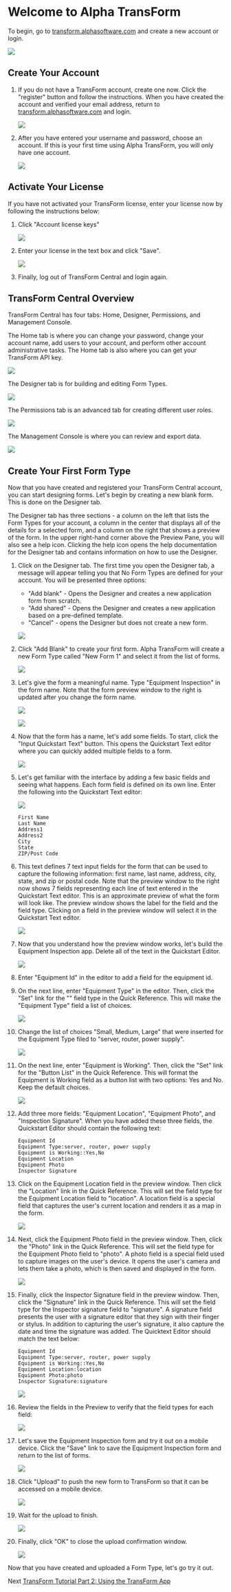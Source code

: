 # Welcome to Alpha TransForm

To begin, go to [transform.alphasoftware.com](https://transform.alphasoftware.com) and create a new account or login.

![](../images/transform1.png)

## Create Your Account

1. If you do not have a TransForm account, create one now. Click the "register" button and follow the instructions. When you have created the account and verified your email address, return to [transform.alphasoftware.com](transform.alphasoftware.com) and login.

    ![](../images/transform2.png)

2. After you have entered your username and password, choose an account. If this is your first time using Alpha TransForm, you will only have one account.

    ![](../images/transform3.png)

## Activate Your License

If you have not activated your TransForm license, enter your license now by following the instructions below:

1. Click "Account license keys"

    ![](../images/license2.png)

2. Enter your license in the text box and click "Save".

    ![](../images/license1.png)

3. Finally, log out of TransForm Central and login again.

## TransForm Central Overview

TransForm Central has four tabs: Home, Designer, Permissions, and Management Console.

The Home tab is where you can change your password, change your account name, add users to your account, and perform other account administrative tasks. The Home tab is also where you can get your TransForm API key.

![](../images/transform4.png)

The Designer tab is for building and editing Form Types.

![](../images/transform6.png)

The Permissions tab is an advanced tab for creating different user roles.

![](../images/permissions1.png)

The Management Console is where you can review and export data.

![](../images/manage1.png)

## Create Your First Form Type

Now that you have created and registered your TransForm Central account, you can start designing forms. Let's begin by creating a new blank form. This is done on the Designer tab.

The Designer tab has three sections - a column on the left that lists the Form Types for your account, a column in the center that displays all of the details for a selected form, and a column on the right that shows a preview of the form. In the upper right-hand corner above the Preview Pane, you will also see a help icon. Clicking the help icon opens the help documentation for the Designer tab and contains information on how to use the Designer.

1. Click on the Designer tab. The first time you open the Designer tab, a message will appear telling you that No Form Types are defined for your account. You will be presented three options:

    - "Add blank" - Opens the Designer and creates a new application form from scratch.
    - "Add shared" - Opens the Designer and creates a new application based on a pre-defined template.
    - "Cancel" - opens the Designer but does not create a new form.

    ![](../images/transform5.png)

2. Click "Add Blank" to create your first form. Alpha TransForm will create a new Form Type called "New Form 1" and select it from the list of forms.

    ![](../images/transform6.png)

3. Let's give the form a meaningful name. Type "Equipment Inspection" in the form name. Note that the form preview window to the right is updated after you change the form name.

    ![](../images/transform7.png)

    ![](../images/transform8.png)

4. Now that the form has a name, let's add some fields. To start, click the "Input Quickstart Text" button. This opens the Quickstart Text editor where you can quickly added multiple fields to a form.

    ![](../images/tranform10.png)

5. Let's get familiar with the interface by adding a few basic fields and seeing what happens. Each form field is defined on its own line. Enter the following into the Quickstart Text editor:

    ![](../images/quickstart1.png)

    ```
    First Name
    Last Name
    Address1
    Address2
    City
    State
    ZIP/Post Code
    ```

6. This text defines 7 text input fields for the form that can be used to capture the following information: first name, last name, address, city, state, and zip or postal code. Note that the preview window to the right now shows 7 fields representing each line of text entered in the Quickstart Text editor. This is an approximate preview of what the form will look like. The preview window shows the label for the field and the field type. Clicking on a field in the preview window will select it in the Quickstart Text editor.

    ![](../images/quickstart2.png)

7. Now that you understand how the preview window works, let's build the Equipment Inspection app. Delete all of the text in the Quickstart Editor.

    ![](../images/quickstart1.png)

8. Enter "Equipment Id" in the editor to add a field for the equipment id.

9. On the next line, enter "Equipment Type" in the editor. Then, click the "Set" link for the "" field type in the Quick Reference. This will make the "Equipment Type" field a list of choices.

    ![](../images/quickstart3.png)

10. Change the list of choices "Small, Medium, Large" that were inserted for the Equipment Type filed to "server, router, power supply".

    ![](../images/quickstart4.png)

11. On the next line, enter "Equipment is Working". Then, click the "Set" link for the "Button List" in the Quick Reference. This will format the Equipment is Working field as a button list with two options: Yes and No. Keep the default choices.

    ![](../images/quickstart5.png)

12. Add three more fields: "Equipment Location", "Equipment Photo", and "Inspection Signature". When you have added these three fields, the Quickstart Editor should contain the following text:

    ```
    Equipment Id
    Equipment Type:server, router, power supply
    Equipment is Working::Yes,No
    Equipment Location
    Equipment Photo
    Inspector Signature
    ```

13. Click on the Equipment Location field in the preview window. Then click the "Location" link in the Quick Reference. This will set the field type for the Equipment Location field to "location". A location field is a special field that captures the user's current location and renders it as a map in the form.

    ![](../images/quickstart6.png)

14. Next, click the Equipment Photo field in the preview window. Then, click the "Photo" link in the Quick Reference. This will set the field type for the Equipment Photo field to "photo". A photo field is a special field used to capture images on the user's device. It opens the user's camera and lets them take a photo, which is then saved and displayed in the form.

    ![](../images/quickstart7.png)

15. Finally, click the Inspector Signature field in the preview window. Then, click the "Signature" link in the Quick Reference. This will set the field type for the Inspector signature field to "signature". A signature field presents the user with a signature editor that they sign with their finger or stylus. In addition to capturing the user's signature, it also capture the date and time the signature was added. The Quicktext Editor should match the text below:

    ```
    Equipment Id
    Equipment Type:server, router, power supply
    Equipment is Working::Yes,No
    Equipment Location:location
    Equipment Photo:photo
    Inspector Signature:signature
    ```

    ![](../images/quickstart10.png)

16. Review the fields in the Preview to verify that the field types for each field:

    ![](../images/quickstart9.png)

17. Let's save the Equipment Inspection form and try it out on a mobile device. Click the "Save" link to save the Equipment Inspection form and return to the list of forms.

    ![](../images/quickstart8.png)

17. Click "Upload" to push the new form to TransForm so that it can be accessed on a mobile device.

    ![](../images/quickstart11.png)

18. Wait for the upload to finish.

    ![](../images/quickstart12.png)

19. Finally, click "OK" to close the upload confirmation window.

    ![](../images/quickstart13.png)

Now that you have created and uploaded a Form Type, let's go try it out.

Next [TransForm Tutorial Part 2: Using the TransForm App](usingTheApp.md)